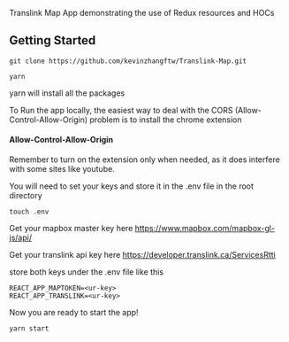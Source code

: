 Translink Map App demonstrating the use of Redux resources and HOCs

## Getting Started

`git clone https://github.com/kevinzhangftw/Translink-Map.git`

`yarn`

yarn will install all the packages

To Run the app locally, the easiest way to deal with the CORS (Allow-Control-Allow-Origin) problem is to install the chrome extension

#### Allow-Control-Allow-Origin

Remember to turn on the extension only when needed, as it does interfere with some sites like youtube.

You will need to set your keys and store it in the .env file in the root directory

`touch .env`

Get your mapbox master key here
https://www.mapbox.com/mapbox-gl-js/api/

Get your translink api key here
https://developer.translink.ca/ServicesRtti

store both keys under the .env file like this

```
REACT_APP_MAPTOKEN=<ur-key>
REACT_APP_TRANSLINK=<ur-key>
```

Now you are ready to start the app!

`yarn start`

